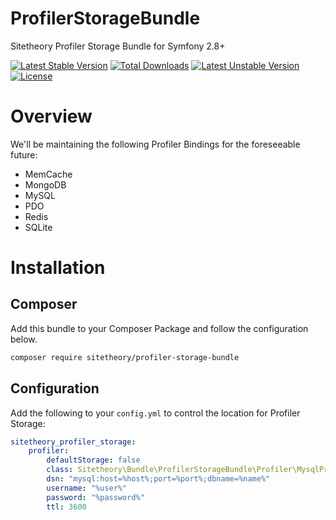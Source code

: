 # ProfilerStorageBundle
Sitetheory Profiler Storage Bundle for Symfony 2.8+

[![Latest Stable Version](https://poser.pugx.org/sitetheory/profiler-storage-bundle/version)](https://packagist.org/packages/sitetheory/profiler-storage-bundle)
[![Total Downloads](https://poser.pugx.org/sitetheory/profiler-storage-bundle/downloads)](https://packagist.org/packages/sitetheory/profiler-storage-bundle)
[![Latest Unstable Version](https://poser.pugx.org/sitetheory/profiler-storage-bundle/v/unstable)](//packagist.org/packages/sitetheory/profiler-storage-bundle)
[![License](https://poser.pugx.org/sitetheory/profiler-storage-bundle/license)](https://packagist.org/packages/sitetheory/profiler-storage-bundle)

# Overview
We'll be maintaining the following Profiler Bindings for the foreseeable future:

- MemCache
- MongoDB
- MySQL
- PDO
- Redis
- SQLite

# Installation

## Composer
Add this bundle to your Composer Package and follow the configuration below.

```bash
composer require sitetheory/profiler-storage-bundle
```

## Configuration
Add the following to your `config.yml` to control the location for Profiler Storage:

```yaml
sitetheory_profiler_storage:
    profiler:
        defaultStorage: false
        class: Sitetheory\Bundle\ProfilerStorageBundle\Profiler\MysqlProfilerStorage
        dsn: "mysql:host=%host%;port=%port%;dbname=%name%"
        username: "%user%"
        password: "%password%"
        ttl: 3600
```